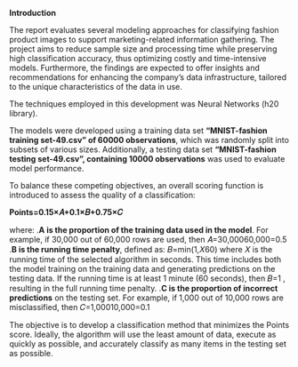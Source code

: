 **Introduction**

The report evaluates several modeling approaches for classifying fashion product images to support marketing-related information gathering. The project aims to reduce sample size and processing time while preserving high classification accuracy, thus optimizing costly and time-intensive models. Furthermore, the findings are expected to offer insights and recommendations for enhancing the company’s data infrastructure, tailored to the unique characteristics of the data in use.

The techniques employed in this development was Neural Networks (h20 library).

The models were developed using a training data set **“MNIST-fashion training set-49.csv” of 60000 observations**, which was randomly split into subsets of various sizes. Additionally, a testing data set **“MNIST-fashion testing set-49.csv”, containing 10000 observations** was used to evaluate model performance.

To balance these competing objectives, an overall scoring function is introduced to assess the quality of a classification:

**Points=0.15×𝐴+0.1×𝐵+0.75×𝐶**

where:
.**A is the proportion of the training data used in the model**. For example, if 30,000 out of 60,000 rows are used, then 𝐴=30,00060,000=0.5
.**B is the running time penalty**, defined as: 𝐵=min(1,𝑋60) where 𝑋 is the running time of the selected algorithm in seconds. This time includes both the model training on the training data and generating predictions on the testing data. If the running time is at least 1 minute (60 seconds), then 𝐵=1 , resulting in the full running time penalty.
.**C is the proportion of incorrect predictions** on the testing set. For example, if 1,000 out of 10,000 rows are misclassified, then 𝐶=1,00010,000=0.1

The objective is to develop a classification method that minimizes the Points score. Ideally, the algorithm will use the least amount of data, execute as quickly as possible, and accurately classify as many items in the testing set as possible.
